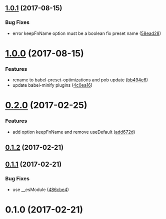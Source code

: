 <a name="1.0.1"></a>
## [1.0.1](https://github.com/christophehurpeau/babel-preset-optimizations/compare/v1.0.0...v1.0.1) (2017-08-15)


### Bug Fixes

* error keepFnName option must be a boolean fix preset name ([58ead28](https://github.com/christophehurpeau/babel-preset-optimizations/commit/58ead28))


<a name="1.0.0"></a>
# [1.0.0](https://github.com/christophehurpeau/babel-preset-optimizations/compare/v0.2.0...v1.0.0) (2017-08-15)


### Features

* rename to babel-preset-optimizations and pob update ([bb494e6](https://github.com/christophehurpeau/babel-preset-optimizations/commit/bb494e6))
* update babel-minify plugins ([4c0ea16](https://github.com/christophehurpeau/babel-preset-optimizations/commit/4c0ea16))


<a name="0.2.0"></a>
# [0.2.0](https://github.com/christophehurpeau/babel-preset-babili-optimizations/compare/v0.1.2...v0.2.0) (2017-02-25)


### Features

* add option keepFnName and remove useDefault ([add672d](https://github.com/christophehurpeau/babel-preset-babili-optimizations/commit/add672d))


<a name="0.1.2"></a>
## [0.1.2](https://github.com/christophehurpeau/babel-preset-babili-optimizations/compare/v0.1.1...v0.1.2) (2017-02-21)


<a name="0.1.1"></a>
## [0.1.1](https://github.com/christophehurpeau/babel-preset-babili-optimizations/compare/v0.1.0...v0.1.1) (2017-02-21)


### Bug Fixes

* use __esModule ([486cbe4](https://github.com/christophehurpeau/babel-preset-babili-optimizations/commit/486cbe4))


<a name="0.1.0"></a>
# 0.1.0 (2017-02-21)
